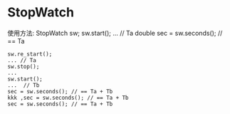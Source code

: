 # StopWatch

使用方法:
    StopWatch sw;
    sw.start();
    ... // Ta
    double sec = sw.seconds(); // == Ta


    sw.re_start();
    ... // Ta
    sw.stop();
    ... 
    sw.start();
    ...  // Tb
    sec = sw.seconds(); // == Ta + Tb
    kkk ,sec = sw.seconds(); // == Ta + Tb
    sec = sw.seconds(); // == Ta + Tb
